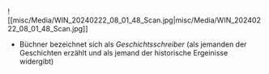 ![[misc/Media/WIN_20240222_08_01_48_Scan.jpg|misc/Media/WIN_20240222_08_01_48_Scan.jpg]]

- Büchner bezeichnet sich als *Geschichtsschreiber* (als jemanden der Geschichten erzählt und als jemand der historische Ergeinisse widergibt)